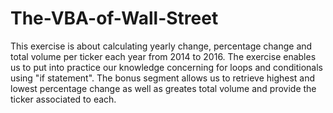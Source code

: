 # The-VBA-of-Wall-Street

This exercise is about calculating yearly change, percentage change and total volume per ticker each year from 2014 to 2016. The exercise enables us to put into practice our knowledge concerning for loops and conditionals using "if statement".
The bonus segment allows us to retrieve highest and lowest percentage change as well as greates total volume and provide the ticker associated to each.
